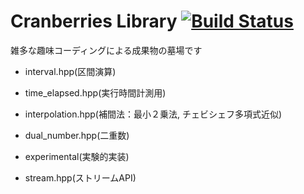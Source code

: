 Cranberries Library [![Build Status](https://travis-ci.org/LoliGothick/Cranberries.svg?branch=interval)](https://travis-ci.org/LoliGothick/Cranberries)
===========
雑多な趣味コーディングによる成果物の墓場です

- interval.hpp(区間演算)

- time_elapsed.hpp(実行時間計測用)

- interpolation.hpp(補間法：最小２乗法, チェビシェフ多項式近似)

- dual_number.hpp(二重数)

- experimental(実験的実装)
 - stream.hpp(ストリームAPI)
